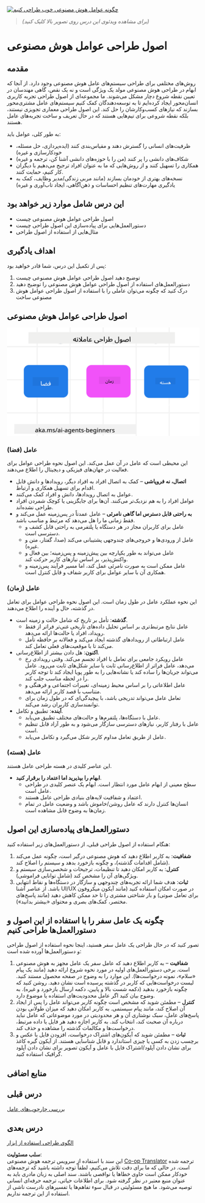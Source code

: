 <!--
CO_OP_TRANSLATOR_METADATA:
{
  "original_hash": "969885aab5f923f67f134ce115fbbcaf",
  "translation_date": "2025-03-28T09:21:41+00:00",
  "source_file": "03-agentic-design-patterns\\README.md",
  "language_code": "fa"
}
-->
[![چگونه عوامل هوش مصنوعی خوب طراحی کنیم](../../../translated_images/lesson-3-thumbnail.fc00fd0f7e476e3f6dbe06f4c10d1590953810d345283f825e79bede5e97e6d6.fa.png)](https://youtu.be/m9lM8qqoOEA?si=4KimounNKvArQQ0K)

> _(برای مشاهده ویدئوی این درس روی تصویر بالا کلیک کنید)_
# اصول طراحی عوامل هوش مصنوعی

## مقدمه

روش‌های مختلفی برای طراحی سیستم‌های عامل هوش مصنوعی وجود دارد. از آنجا که ابهام در طراحی هوش مصنوعی مولد یک ویژگی است و نه یک نقص، گاهی مهندسان در تعیین نقطه شروع دچار مشکل می‌شوند. ما مجموعه‌ای از اصول طراحی تجربه کاربری انسان‌محور ایجاد کرده‌ایم تا به توسعه‌دهندگان کمک کنیم سیستم‌های عامل مشتری‌محور بسازند که نیازهای کسب‌وکارشان را حل کند. این اصول طراحی معماری تجویزی نیستند، بلکه نقطه شروعی برای تیم‌هایی هستند که در حال تعریف و ساخت تجربه‌های عامل هستند.

به طور کلی، عوامل باید:

- ظرفیت‌های انسانی را گسترش دهند و مقیاس‌بندی کنند (ایده‌پردازی، حل مسئله، خودکارسازی و غیره)
- شکاف‌های دانشی را پر کنند (من را با حوزه‌های دانشی آشنا کن، ترجمه و غیره)
- همکاری را تسهیل کنند و از روش‌هایی که ما به عنوان افراد ترجیح می‌دهیم با دیگران کار کنیم، حمایت کنند.
- نسخه‌های بهتری از خودمان بسازند (مانند مربی زندگی/مدیر وظایف، کمک به یادگیری مهارت‌های تنظیم احساسات و ذهن‌آگاهی، ایجاد تاب‌آوری و غیره)

## این درس شامل موارد زیر خواهد بود

- اصول طراحی عوامل هوش مصنوعی چیست
- دستورالعمل‌هایی برای پیاده‌سازی این اصول طراحی چیست
- مثال‌هایی از استفاده از اصول طراحی

## اهداف یادگیری

پس از تکمیل این درس، شما قادر خواهید بود:

1. توضیح دهید اصول طراحی عوامل هوش مصنوعی چیست
2. دستورالعمل‌های استفاده از اصول طراحی عوامل هوش مصنوعی را توضیح دهید
3. درک کنید که چگونه می‌توان عاملی را با استفاده از اصول طراحی عوامل هوش مصنوعی ساخت

## اصول طراحی عوامل هوش مصنوعی

![اصول طراحی عوامل هوش مصنوعی](../../../translated_images/agentic-design-principles.9f32a64bb6e2aa5a1bdffb70111aa724058bc248b1a3dd3c6661344015604cff.fa.png)

### عامل (فضا)

این محیطی است که عامل در آن عمل می‌کند. این اصول نحوه طراحی عوامل برای فعالیت در جهان‌های فیزیکی و دیجیتال را اطلاع می‌دهند.

- **اتصال، نه فروپاشی** – کمک به اتصال افراد به افراد دیگر، رویدادها و دانش قابل اقدام برای تسهیل همکاری و ارتباط.
- عوامل به اتصال رویدادها، دانش و افراد کمک می‌کنند.
- عوامل افراد را به هم نزدیک‌تر می‌کنند. آن‌ها برای جایگزینی یا کوچک شمردن افراد طراحی نشده‌اند.
- **به راحتی قابل دسترس اما گاهی نامرئی** – عامل عمدتاً در پس‌زمینه عمل می‌کند و فقط زمانی ما را هل می‌دهد که مرتبط و مناسب باشد.
  - عامل برای کاربران مجاز در هر دستگاه یا پلتفرمی به راحتی قابل کشف و دسترسی است.
  - عامل از ورودی‌ها و خروجی‌های چندوجهی پشتیبانی می‌کند (صدا، گفتار، متن و غیره).
  - عامل می‌تواند به طور یکپارچه بین پیش‌زمینه و پس‌زمینه؛ بین فعال و واکنش‌پذیر، بر اساس نیازهای کاربر حرکت کند.
  - عامل ممکن است به صورت نامرئی عمل کند، اما مسیر فرآیند پس‌زمینه و همکاری آن با سایر عوامل برای کاربر شفاف و قابل کنترل است.

### عامل (زمان)

این نحوه عملکرد عامل در طول زمان است. این اصول نحوه طراحی عوامل برای تعامل در گذشته، حال و آینده را اطلاع می‌دهند.

- **گذشته**: تأمل بر تاریخ که شامل حالت و زمینه است.
  - عامل نتایج مرتبط‌تری بر اساس تحلیل داده‌های تاریخی غنی‌تر فراتر از فقط رویداد، افراد یا حالت‌ها ارائه می‌دهد.
  - عامل ارتباطاتی از رویدادهای گذشته ایجاد می‌کند و فعالانه بر حافظه تأمل می‌کند تا با موقعیت‌های فعلی تعامل کند.
- **اکنون**: هل دادن بیشتر از اطلاع‌رسانی.
  - عامل رویکرد جامعی برای تعامل با افراد تجسم می‌کند. وقتی رویدادی رخ می‌دهد، عامل فراتر از اطلاع‌رسانی ثابت یا سایر شکل‌های ثابت می‌رود. عامل می‌تواند جریان‌ها را ساده کند یا نشانه‌هایی را به طور پویا ایجاد کند تا توجه کاربر را در لحظه مناسب جلب کند.
  - عامل اطلاعاتی را بر اساس محیط زمینه‌ای، تغییرات اجتماعی و فرهنگی و متناسب با قصد کاربر ارائه می‌دهد.
  - تعامل عامل می‌تواند تدریجی باشد، با پیچیدگی‌ای که در طول زمان برای توانمندسازی کاربران رشد می‌کند.
- **آینده**: تطبیق و تکامل.
  - عامل با دستگاه‌ها، پلتفرم‌ها و حالت‌های مختلف تطبیق می‌یابد.
  - عامل با رفتار کاربر، نیازهای دسترسی سازگار می‌شود و به طور آزاد قابل تنظیم است.
  - عامل از طریق تعامل مداوم کاربر شکل می‌گیرد و تکامل می‌یابد.

### عامل (هسته)

این عناصر کلیدی در هسته طراحی عامل هستند.

- **ابهام را بپذیرید اما اعتماد را برقرار کنید**.
  - سطح معینی از ابهام عامل مورد انتظار است. ابهام یک عنصر کلیدی در طراحی عامل است.
  - اعتماد و شفافیت لایه‌های بنیادی طراحی عامل هستند.
  - انسان‌ها کنترل دارند که عامل روشن/خاموش باشد و وضعیت عامل در تمام زمان‌ها به وضوح قابل مشاهده است.

## دستورالعمل‌های پیاده‌سازی این اصول

هنگام استفاده از اصول طراحی قبلی، از دستورالعمل‌های زیر استفاده کنید:

1. **شفافیت**: به کاربر اطلاع دهید که هوش مصنوعی درگیر است، چگونه عمل می‌کند (شامل اقدامات گذشته)، و چگونه بازخورد بدهد و سیستم را اصلاح کند.
2. **کنترل**: به کاربر امکان دهید تا تنظیمات، ترجیحات و شخصی‌سازی سیستم و ویژگی‌های آن را مشخص کند (شامل توانایی فراموشی).
3. **ثبات**: هدف شما ارائه تجربه‌های چندوجهی و سازگار در دستگاه‌ها و نقاط انتهایی باشد. از عناصر آشنا UI/UX در صورت امکان استفاده کنید (مانند آیکون میکروفون برای تعامل صوتی) و بار شناختی مشتری را تا حد ممکن کاهش دهید (مانند پاسخ‌های مختصر، کمک‌های بصری و محتوای «بیشتر بدانید»).

## چگونه یک عامل سفر را با استفاده از این اصول و دستورالعمل‌ها طراحی کنیم

تصور کنید که در حال طراحی یک عامل سفر هستید، اینجا نحوه استفاده از اصول طراحی و دستورالعمل‌ها آورده شده است:

1. **شفافیت** – به کاربر اطلاع دهید که عامل سفر یک عامل مجهز به هوش مصنوعی است. برخی دستورالعمل‌های اولیه در مورد نحوه شروع ارائه دهید (مانند یک پیام «سلام»، نمونه درخواست‌ها). این موارد را به وضوح در صفحه محصول مستند کنید. لیست درخواست‌هایی که کاربر در گذشته پرسیده است نشان دهید. روشن کنید که چگونه بازخورد بدهید (دکمه شست بالا و پایین، دکمه ارسال بازخورد و غیره). به وضوح بیان کنید اگر عامل محدودیت‌های استفاده یا موضوع دارد.
2. **کنترل** – مطمئن شوید که مشخص است چگونه کاربر می‌تواند عامل را پس از ایجاد آن اصلاح کند، مانند پیام سیستمی. به کاربر امکان دهید که میزان طولانی بودن پاسخ‌های عامل، سبک نوشتاری آن و هر محدودیتی در مورد موضوعاتی که عامل نباید درباره آن صحبت کند، انتخاب کند. به کاربر اجازه دهید هر فایل یا داده مرتبط، درخواست‌ها و مکالمات گذشته را مشاهده و حذف کند.
3. **ثبات** – مطمئن شوید که آیکون‌های اشتراک درخواست، افزودن فایل یا عکس و برچسب زدن به کسی یا چیزی استاندارد و قابل شناسایی هستند. از آیکون گیره کاغذ برای نشان دادن آپلود/اشتراک فایل با عامل و آیکون تصویر برای نشان دادن آپلود گرافیک استفاده کنید.

## منابع اضافی

## درس قبلی

[بررسی چارچوب‌های عامل](../02-explore-agentic-frameworks/README.md)

## درس بعدی

[الگوی طراحی استفاده از ابزار](../04-tool-use/README.md)

**سلب مسئولیت**:  
این سند با استفاده از سرویس ترجمه هوش مصنوعی [Co-op Translator](https://github.com/Azure/co-op-translator) ترجمه شده است. در حالی که ما برای دقت تلاش می‌کنیم، لطفاً توجه داشته باشید که ترجمه‌های خودکار ممکن است حاوی خطاها یا نواقصی باشند. سند اصلی به زبان مادری باید به عنوان منبع معتبر در نظر گرفته شود. برای اطلاعات حیاتی، ترجمه حرفه‌ای انسانی توصیه می‌شود. ما هیچ مسئولیتی در قبال سوء تفاهم‌ها یا تفسیرهای نادرست ناشی از استفاده از این ترجمه نداریم.
